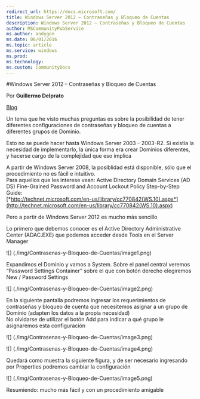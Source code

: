 ```yaml
---
redirect_url: https://docs.microsoft.com/
title: Windows Server 2012 – Contraseñas y Bloqueo de Cuentas
description: Windows Server 2012 – Contraseñas y Bloqueo de Cuentas
author: MSCommunityPubService
ms.author: andygon
ms.date: 06/01/2016
ms.topic: article
ms.service: windows
ms.prod: 
ms.technology:
ms.custom: CommunityDocs
---
```


#Windows Server 2012 – Contraseñas y Bloqueo de Cuentas

Por **Guillermo Delprato**

[Blog](http://windowserver.wordpress.com/)

Un tema que he visto muchas preguntas es sobre la posibilidad de tener
diferentes configuraciones de contraseñas y bloqueo de cuentas a
diferentes grupos de Dominio.

Esto no se puede hacer hasta Windows Server 2003 – 2003-R2. Si existía
la necesidad de implementarlo, la única forma era crear Dominios
diferentes, y hacerse cargo de la complejidad que eso implica

A partir de Windows Server 2008, la posiblidad está disponible, sólo que
el procedimiento no es fácil e intuitivo.\
Para aquellos que les interese vean: Active Directory Domain Services
(AD DS) Fine-Grained Password and Account Lockout Policy Step-by-Step
Guide:\
[*http://technet.microsoft.com/en-us/library/cc770842(WS.10).aspx*](http://technet.microsoft.com/en-us/library/cc770842(WS.10).aspx)

Pero a partir de Windows Server 2012 es mucho más sencillo

Lo primero que debemos conocer es el Active Directory Administrative
Center (ADAC.EXE) que podemos acceder desde Tools en el Server Manager

![] (./img/Contrasenas-y-Bloqueo-de-Cuentas/image1.png)

Expandimos el Dominio y vamos a System. Sobre el panel central veremos
“Password Settings Container” sobre el que con botón derecho elegiremos
New / Password Settings

![] (./img/Contrasenas-y-Bloqueo-de-Cuentas/image2.png)

En la siguiente pantalla podremos ingresar los requerimientos de
contraseñas y bloqueo de cuenta que necesitemos asignar a un grupo de
Dominio (adapten los datos a la propia necesidad)\
No olvidarse de utilizar el botón Add para indicar a qué grupo le
asignaremos esta configuración

![] (./img/Contrasenas-y-Bloqueo-de-Cuentas/image3.png)

![] (./img/Contrasenas-y-Bloqueo-de-Cuentas/image4.png)

Quedará como muestra la siguiente figura, y de ser necesario ingresando
por Properties podremos cambiar la configuración

![] (./img/Contrasenas-y-Bloqueo-de-Cuentas/image5.png)

Resumiendo: mucho más fácil y con un procedimiento amigable




